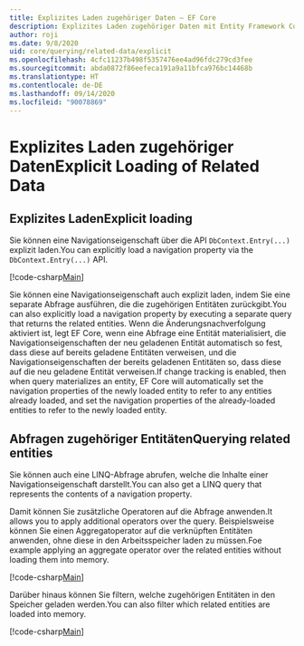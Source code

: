 ```yaml
---
title: Explizites Laden zugehöriger Daten – EF Core
description: Explizites Laden zugehöriger Daten mit Entity Framework Core
author: roji
ms.date: 9/8/2020
uid: core/querying/related-data/explicit
ms.openlocfilehash: 4cfc11237b498f5357476ee4ad96fdc279cd3fee
ms.sourcegitcommit: abda0872f86eefeca191a9a11bfca976bc14468b
ms.translationtype: HT
ms.contentlocale: de-DE
ms.lasthandoff: 09/14/2020
ms.locfileid: "90078869"
---
```

# <a name="explicit-loading-of-related-data"></a><span data-ttu-id="95786-103">Explizites Laden zugehöriger Daten</span><span class="sxs-lookup"><span data-stu-id="95786-103">Explicit Loading of Related Data</span></span>

## <a name="explicit-loading"></a><span data-ttu-id="95786-104">Explizites Laden</span><span class="sxs-lookup"><span data-stu-id="95786-104">Explicit loading</span></span>

<span data-ttu-id="95786-105">Sie können eine Navigationseigenschaft über die API `DbContext.Entry(...)` explizit laden.</span><span class="sxs-lookup"><span data-stu-id="95786-105">You can explicitly load a navigation property via the `DbContext.Entry(...)` API.</span></span>

[!code-csharp[Main](../../../../samples/core/Querying/RelatedData/Sample.cs#Eager)]

<span data-ttu-id="95786-106">Sie können eine Navigationseigenschaft auch explizit laden, indem Sie eine separate Abfrage ausführen, die die zugehörigen Entitäten zurückgibt.</span><span class="sxs-lookup"><span data-stu-id="95786-106">You can also explicitly load a navigation property by executing a separate query that returns the related entities.</span></span> <span data-ttu-id="95786-107">Wenn die Änderungsnachverfolgung aktiviert ist, legt EF Core, wenn eine Abfrage eine Entität materialisiert, die Navigationseigenschaften der neu geladenen Entität automatisch so fest, dass diese auf bereits geladene Entitäten verweisen, und die Navigationseigenschaften der bereits geladenen Entitäten so, dass diese auf die neu geladene Entität verweisen.</span><span class="sxs-lookup"><span data-stu-id="95786-107">If change tracking is enabled, then when query materializes an entity, EF Core will automatically set the navigation properties of the newly loaded entity to refer to any entities already loaded, and set the navigation properties of the already-loaded entities to refer to the newly loaded entity.</span></span>

## <a name="querying-related-entities"></a><span data-ttu-id="95786-108">Abfragen zugehöriger Entitäten</span><span class="sxs-lookup"><span data-stu-id="95786-108">Querying related entities</span></span>

<span data-ttu-id="95786-109">Sie können auch eine LINQ-Abfrage abrufen, welche die Inhalte einer Navigationseigenschaft darstellt.</span><span class="sxs-lookup"><span data-stu-id="95786-109">You can also get a LINQ query that represents the contents of a navigation property.</span></span>

<span data-ttu-id="95786-110">Damit können Sie zusätzliche Operatoren auf die Abfrage anwenden.</span><span class="sxs-lookup"><span data-stu-id="95786-110">It allows you to apply additional operators over the query.</span></span> <span data-ttu-id="95786-111">Beispielsweise können Sie einen Aggregatoperator auf die verknüpften Entitäten anwenden, ohne diese in den Arbeitsspeicher laden zu müssen.</span><span class="sxs-lookup"><span data-stu-id="95786-111">Foe example applying an aggregate operator over the related entities without loading them into memory.</span></span>

[!code-csharp[Main](../../../../samples/core/Querying/RelatedData/Sample.cs#NavQueryAggregate)]

<span data-ttu-id="95786-112">Darüber hinaus können Sie filtern, welche zugehörigen Entitäten in den Speicher geladen werden.</span><span class="sxs-lookup"><span data-stu-id="95786-112">You can also filter which related entities are loaded into memory.</span></span>

[!code-csharp[Main](../../../../samples/core/Querying/RelatedData/Sample.cs#NavQueryFiltered)]
